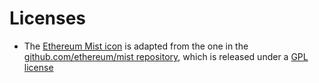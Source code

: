 Licenses
========

- The [Ethereum Mist icon](mist-icon2x.webp) is adapted from the one in the [github.com/ethereum/mist repository](https://github.com/ethereum/mist), which is released under a [GPL license](https://github.com/ethereum/mist/blob/develop/LICENSE)
